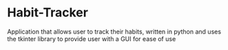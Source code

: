 # Habit-Tracker
Application that allows user to track their habits, written in python and uses the tkinter library to provide user with a GUI for ease of use
